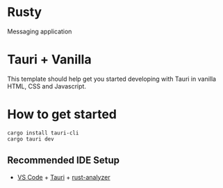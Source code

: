 # Rusty
Messaging application

# Tauri + Vanilla

This template should help get you started developing with Tauri in vanilla HTML, CSS and Javascript.

# How to get started
```
cargo install tauri-cli
cargo tauri dev
```


## Recommended IDE Setup

- [VS Code](https://code.visualstudio.com/) + [Tauri](https://marketplace.visualstudio.com/items?itemName=tauri-apps.tauri-vscode) + [rust-analyzer](https://marketplace.visualstudio.com/items?itemName=rust-lang.rust-analyzer)
